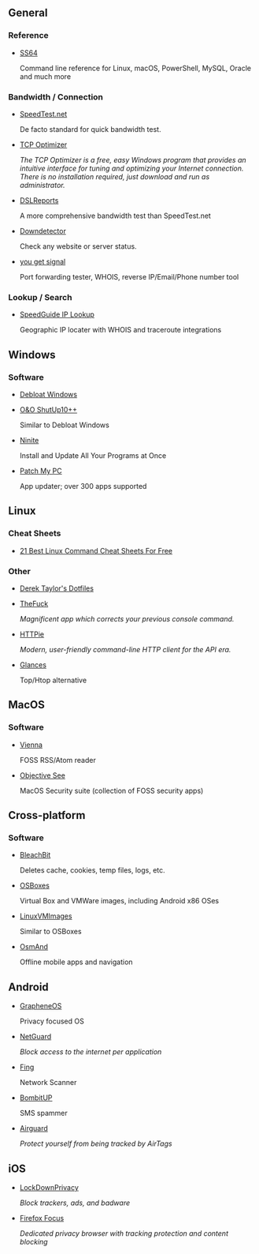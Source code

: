 ## General

### Reference

- [SS64](https://ss64.com/)

    Command line reference for Linux, macOS, PowerShell, MySQL, Oracle and much more

### Bandwidth / Connection

- [SpeedTest.net](https://www.speedtest.net/)

    De facto standard for quick bandwidth test.

- [TCP Optimizer](https://www.speedguide.net/downloads.php)

    *The TCP Optimizer is a free, easy Windows program that provides an intuitive interface for tuning and optimizing your Internet connection. There is no installation required, just download and run as administrator.*

- [DSLReports](https://www.dslreports.com/speedtest)

    A more comprehensive bandwidth test than SpeedTest.net

- [Downdetector](https://downdetector.com/)

    Check any website or server status.

- [you get signal](https://www.yougetsignal.com/)

    Port forwarding tester, WHOIS, reverse IP/Email/Phone number tool

### Lookup / Search

- [SpeedGuide IP Lookup](https://www.speedguide.net/ip/)

    Geographic IP locater with WHOIS and traceroute integrations

## Windows

### Software

- [Debloat Windows](https://www.christitus.com/debloat-windows-10-2020/)
- [O&O ShutUp10++](https://www.oo-software.com/en/shutup10)

    Similar to Debloat Windows
    
- [Ninite](https://ninite.com/)

    Install and Update All Your Programs at Once

- [Patch My PC](https://patchmypc.com/home-updater#download)

    App updater; over 300 apps supported

## Linux

### Cheat Sheets

- [21 Best Linux Command Cheat Sheets For Free](https://itsfoss.com/linux-commands-cheat-sheets/)

### Other

- [Derek Taylor's Dotfiles](https://gitlab.com/dwt1/dotfiles)
- [TheFuck](https://github.com/nvbn/thefuck)

    *Magnificent app which corrects your previous console command.*

- [HTTPie](https://github.com/httpie/httpie)

    *Modern, user-friendly command-line HTTP client for the API era.*

- [Glances](https://github.com/nicolargo/glances)

    Top/Htop alternative

## MacOS

### Software

- [Vienna](https://www.vienna-rss.com/about)

    FOSS RSS/Atom reader

- [Objective See](https://objective-see.com/products.html)

    MacOS Security suite (collection of FOSS security apps)

## Cross-platform

### Software

- [BleachBit](https://www.bleachbit.org/)

    Deletes cache, cookies, temp files, logs, etc.

- [OSBoxes](https://www.osboxes.org/)

    Virtual Box and VMWare images, including Android x86 OSes

- [LinuxVMImages](https://www.linuxvmimages.com/)

    Similar to OSBoxes

- [OsmAnd](https://osmand.net/)

    Offline mobile apps and navigation

## Android

- [GrapheneOS](https://grapheneos.org/)

    Privacy focused OS

- [NetGuard](https://netguard.me/)

    *Block access to the internet per application*

- [Fing](https://play.google.com/store/apps/details?id=com.overlook.android.fing&amp;hl=en_US)

    Network Scanner

- [BombitUP](https://www.bombitup.net/)

    SMS spammer

- [Airguard](https://github.com/seemoo-lab/AirGuard)

    *Protect yourself from being tracked by AirTags*

## iOS

- [LockDownPrivacy](https://lockdownprivacy.com/)

    *Block trackers, ads, and badware*

- [Firefox Focus](https://apps.apple.com/app/id1055677337)

    *Dedicated privacy browser with tracking protection and content blocking*
